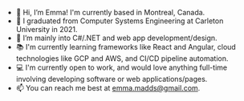 - 👋 Hi, I’m Emma! I'm currently based in Montreal, Canada.
- 🎉 I graduated from Computer Systems Engineering at Carleton University in 2021. 
- 👀 I’m mainly into C#/.NET and web app development/design.
- 📚 I'm currently learning frameworks like React and Angular, cloud technologies like GCP and AWS, and CI/CD pipeline automation.
- 💻 I'm currently open to work, and would love anything full-time involving developing software or web applications/pages.
- 📫 You can reach me best at emma.madds@gmail.com.

<!---
emmamaddock/emmamaddock is a ✨ special ✨ repository because its `README.md` (this file) appears on your GitHub profile.
You can click the Preview link to take a look at your changes.
--->
